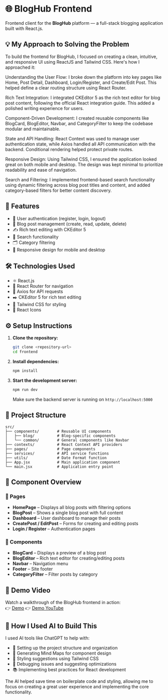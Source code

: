 # 🌐 BlogHub Frontend

Frontend client for the **BlogHub** platform — a full-stack blogging application built with React.js.

## 💡 My Approach to Solving the Problem

To build the frontend for BlogHub, I focused on creating a clean, intuitive, and responsive UI using ReactJS and Tailwind CSS. Here's how I approached it:

Understanding the User Flow:
I broke down the platform into key pages like Home, Post Detail, Dashboard, Login/Register, and Create/Edit Post. This helped define a clear routing structure using React Router.

Rich Text Integration:
I integrated CKEditor 5 as the rich text editor for blog post content, following the official React integration guide. This added a polished writing experience for users.

Component-Driven Development:
I created reusable components like BlogCard, BlogEditor, Navbar, and CategoryFilter to keep the codebase modular and maintainable.

State and API Handling:
React Context was used to manage user authentication state, while Axios handled all API communication with the backend. Conditional rendering helped protect private routes.

Responsive Design:
Using Tailwind CSS, I ensured the application looked great on both mobile and desktop. The design was kept minimal to prioritize readability and ease of navigation.

Search and Filtering:
I implemented frontend-based search functionality using dynamic filtering across blog post titles and content, and added category-based filters for better content discovery.

## 🚀 Features

- 🔐 User authentication (register, login, logout)
- 📝 Blog post management (create, read, update, delete)
- ✍️ Rich text editing with CKEditor 5
- 🔎 Search functionality
- 🗂️ Category filtering
- 📱 Responsive design for mobile and desktop

## 🛠️ Technologies Used

- ⚛️ React.js
- 🧭 React Router for navigation
- 🔗 Axios for API requests
- ✒️ CKEditor 5 for rich text editing
- 🎨 Tailwind CSS for styling
- 💠 React Icons

## ⚙️ Setup Instructions

1. **Clone the repository:**

   ```bash
   git clone <repository-url>
   cd frontend
   ```

2. **Install dependencies:**

   ```bash
   npm install
   ```

3. **Start the development server:**

   ```bash
   npm run dev
   ```

   Make sure the backend server is running on `http://localhost:5000`

## 📁 Project Structure

```
src/
├── components/        # Reusable UI components
│   ├── blog/          # Blog-specific components
│   └── common/        # General components like Navbar
├── contexts/          # React Context API providers
├── pages/             # Page components
├── services/          # API service functions
├── utils/             # Date Format function
├── App.jsx            # Main application component
└── main.jsx           # Application entry point
```

## 🧩 Component Overview

### 📄 Pages

- **HomePage** – Displays all blog posts with filtering options
- **BlogPost** – Shows a single blog post with full content
- **Dashboard** – User dashboard to manage their posts
- **CreatePost / EditPost** – Forms for creating and editing posts
- **Login / Register** – Authentication pages

### 🧱 Components

- **BlogCard** – Displays a preview of a blog post
- **BlogEditor** – Rich text editor for creating/editing posts
- **Navbar** – Navigation menu
- **Footer** – Site footer
- **CategoryFilter** – Filter posts by category

## 🎥 Demo Video

Watch a walkthrough of the BlogHub frontend in action:  
👉 [Demo](https://drive.google.com/file/d/1uqzKmYOXtvmi2n7_jbkwpuTcZN0oS6Zp/view?usp=sharing)
👉 [Demo YouTube](https://youtu.be/4b6ShuIvaaQ?feature=shared)

## 🤖 How I Used AI to Build This

I used AI tools like ChatGPT to help with:

- 🧠 Setting up the project structure and organization
- 🧩 Generating Mind Maps for component design
- 🎨 Styling suggestions using Tailwind CSS
- 🐞 Debugging issues and suggesting optimizations
- 📚 Implementing best practices for React development

The AI helped save time on boilerplate code and styling, allowing me to focus on creating a great user experience and implementing the core functionality.
